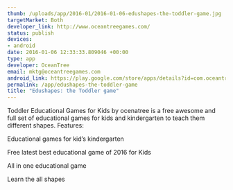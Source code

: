 ```yaml
--- 
thumb: /uploads/app/2016-01/2016-01-06-edushapes-the-toddler-game.jpg
targetMarket: Both
developer_link: http://www.oceantreegames.com/
status: publish
devices: 
- android
date: 2016-01-06 12:33:33.809046 +00:00
type: app
developer: OceanTree
email: mktg@oceantreegames.com
android_link: https://play.google.com/store/apps/details?id=com.oceantree.learning.kids.shapes
permalink: /app/edushapes-the-toddler-game
title: "Edushapes: the Toddler game"
---
```


Toddler Educational Games for Kids by ocenatree is a free awesome and full set of educational games for kids and kindergarten to teach them different shapes.
Features:

Educational games for kid’s kindergarten

Free latest best educational game of 2016 for Kids

All in one educational game

Learn the all shapes
